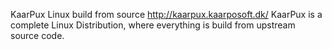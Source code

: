 KaarPux
Linux build from source
http://kaarpux.kaarposoft.dk/
KaarPux is a complete Linux Distribution, where everything is build from upstream source code. 
